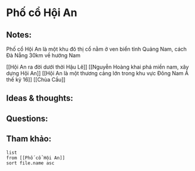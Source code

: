 # Phố cổ Hội An

## Notes:
Phố cổ Hội An là một khu đô thị cổ nằm ở ven biển tỉnh Quảng Nam, cách Đà Nẵng 30km về hướng Nam

[[Hội An ra đời dưới thời Hậu Lê]]
[[Nguyễn Hoàng khai phá miền nam, xây dựng Hội An]]
[[Hội An là một thương cảng lớn trong khu vực Đông Nam Á thế kỷ 16]]
[[Chùa Cầu]]

## Ideas & thoughts:

## Questions:


## Tham khảo:
```dataview
list
from [[Phố cổ Hội An]]
sort file.name asc
```